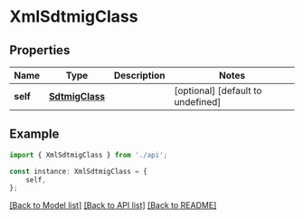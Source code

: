 # XmlSdtmigClass


## Properties

Name | Type | Description | Notes
------------ | ------------- | ------------- | -------------
**self** | [**SdtmigClass**](SdtmigClass.md) |  | [optional] [default to undefined]

## Example

```typescript
import { XmlSdtmigClass } from './api';

const instance: XmlSdtmigClass = {
    self,
};
```

[[Back to Model list]](../README.md#documentation-for-models) [[Back to API list]](../README.md#documentation-for-api-endpoints) [[Back to README]](../README.md)
